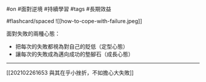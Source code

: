 #on #面對逆境 #持續學習 #tags #長期效益 


#flashcard/spaced 
![[how-to-cope-with-failure.jpeg]]

面對失敗的兩種心態：
- 把每次的失敗都視為對自己的貶低（定型心態）
- 讓每次的失敗成為邁向成功的墊腳石（成長心態）

---

[[202102261653 與其在乎小挫折，不如擔心大失敗]]

